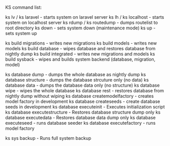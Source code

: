 KS command list:

ks lv / ks laravel              -   starts system on laravel server
ks lh / ks localhost            -   starts system on localhost server
ks rdump / ks routedump         -   dumps routelist to root directory
ks down                         -   sets system down (maintenance mode)
ks up                           -   sets system up

ks build migrations             -   writes new migrations
ks build models                 -   writes new models
ks build database               -   wipes database and restores database from nightly dump
ks build integrated             -   writes new migrations and models
ks build sysback                -   wipes and builds system backend (database, migration, model)

ks database dump                -   dumps the whole database as nightly dump
ks database structure           -   dumps the database strcuture only (no data)
ks database data                -   dumps the database data only (no structure)
ks database wipe                -   wipes the whole database
ks database rest                -   restores database from nightly dump without wiping
ks database createmodelfactory  -   creates model factory in development <NOT YET IMPLEMENTED>
ks database createseeds         -   create database seeds in development <NOT YET IMPLEMENTED>
ks database executeinit         -   Executes initialization script
ks database executestructure    -   Restores database structure dump only
ks database executedata         -   Restores database data dump only
ks database executeseed         -   runs database seeder 
ks database executefactory      -   runs model factory <NOT YET IMPLEMENTED>

ks sys backup                   -   Runs full system backup
